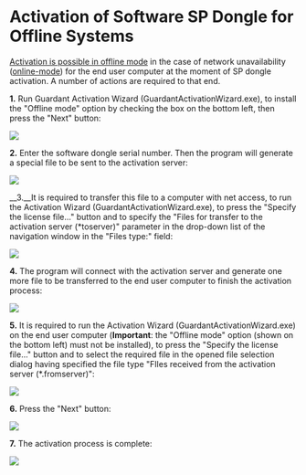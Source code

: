 # Activation of Software SP Dongle for Offline Systems

 [Activation is possible in offline mode](https://dev.guardant.ru/pages/viewpage.action?pageId=1278815) in the case of network unavailability ([online-mode](./sp-key-activate.md)) for the end user computer at the moment of SP dongle activation. A number of actions are required to that end.

__1.__ Run Guardant Activation Wizard (GuardantActivationWizard.exe), to install the "Offline mode" option by checking the box on the bottom left, then press the "Next" button:

![](./off-scr1.png)

__2.__ Enter the software dongle serial number. Then the program will generate a special file to be sent to the activation server:

![](./off-scr2.png)

__3.__It is required to transfer this file to a computer with net access, to run the Activation Wizard (GuardantActivationWizard.exe), to press the "Specify the license file..." button and to specify the "Files for transfer to the activation server (*toserver)" parameter in the drop-down list of the navigation window in the "Files type:" field:

![](./off-scr3.png)

__4.__ The program will connect with the activation server and generate one more file to be transferred to the end user computer to finish the activation process:

![](./off-scr4.png)


__5.__ It is required to run the Activation Wizard (GuardantActivationWizard.exe) on the end user computer (**Important**: the "Offline mode" option (shown on the bottom left) must not be installed), to press the "Specify the license file..." button and to select the required file in the opened file selection dialog having specified the file type "FIles received from the activation server (*.fromserver)":

![](./off-scr5.png)

__6.__ Press the "Next" button:

![](./off-scr6.png)

__7.__ The activation process is complete:

![](./off-scr7.png)

